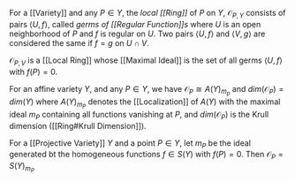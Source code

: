For a [[Variety]] and any $P\in Y$, the *local [[Ring]]* of $P$ on $Y$, $\mathcal{O}_{P,Y}$ consists of pairs $\langle U, f\rangle$, called *germs of [[Regular Function]]s* where $U$ is an open neighborhood of $P$ and $f$ is regular on $U$. Two pairs $\langle U,f \rangle$ and $\langle V,g\rangle$ are considered the same if $f=g$ on $U\cap V$.

$\mathcal{O}_{P,V}$ is a [[Local Ring]] whose [[Maximal Ideal]] is the set of all germs $\langle U,f\rangle$ with $f(P)=0$.

For an affine variety $Y$, and any $P\in Y$, we have $\mathcal{O}_P \cong A(Y)_{m_p}$ and $dim(\mathcal{O}_P) = dim(Y)$ where $A(Y)_{m_P}$ denotes the [[Localization]] of $A(Y)$ with the maximal ideal $m_P$ containing all functions vanishing at $P$, and $dim(\mathcal{O}_P)$ is the Krull dimension ([[Ring#Krull Dimension]]).

For a [[Projective Variety]] $Y$ and a point $P\in Y$, let $m_P$ be the ideal generated bt the homogeneous functions $f\in S(Y)$ with $f(P)=0$.
Then $\mathcal{O}_P = S(Y)_{m_P}$ 